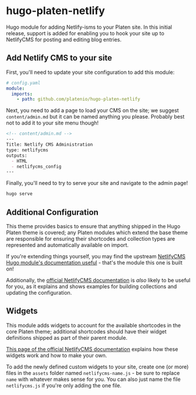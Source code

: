 # hugo-platen-netlify

Hugo module for adding Netlify-isms to your Platen site.
In this initial release, support is added for enabling you to hook your site up to NetlifyCMS for posting and editing blog entries.

## Add Netlify CMS to your site

First, you'll need to update your site configuration to add this module:

```yaml
# config.yaml
module:
  imports:
    - path: github.com/platenio/hugo-platen-netlify
```

Next, you need to add a page to load your CMS on the site;
we suggest `content/admin.md` but it can be named anything you please.
Probably best not to add it to your site menu though!

```markdown
<!-- content/admin.md -->
---
Title: Netlify CMS Administration
type: netlifycms
outputs:
  - HTML
  - netlifycms_config
---
```

Finally, you'll need to try to serve your site and navigate to the admin page!

```sh
hugo serve
```

## Additional Configuration

This theme provides basics to ensure that anything shipped in the Hugo Platen theme is covered;
any Platen modules which extend the base theme are responsible for ensuring their shortcodes and collection types are represented and automatically available on import.

If you're extending things yourself, you may find the upstream [NetlifyCMS Hugo module's documentation useful](https://github.com/theNewDynamic/hugo-module-tnd-netlifycms) - that's the module this one is built on!

Additionally, the [official NetlifyCMS documentation](https://www.netlifycms.org/docs/intro/) is _also_ likely to be useful for you, as it explains and shows examples for building collections and updating the configuration.

## Widgets

This module adds widgets to account for the available shortcodes in the core Platen theme;
additional shortcodes should have their widget definitions shipped as part of their parent module.

[This page of the official NetlifyCMS documentation](https://www.netlifycms.org/docs/custom-widgets/) explains how these widgets work and how to make your own.

To add the newly defined custom widgets to your site, create one (or more) files in the `assets` folder named `netlifycms-name.js` - be sure to replace `name` with whatever makes sense for you.
You can also just name the file `netlifycms.js` if you're only adding the one file.
